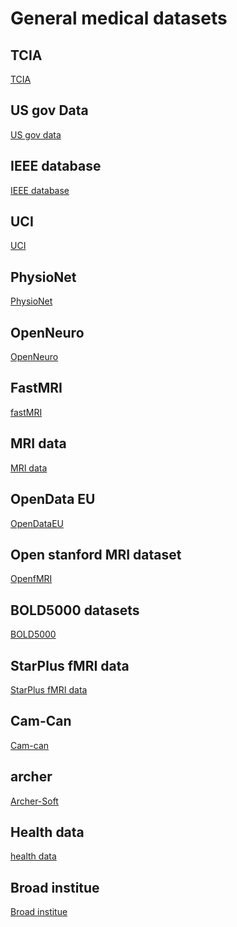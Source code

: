 # General medical datasets

## TCIA
<!-- 1 -->
[TCIA](https://www.cancerimagingarchive.net/) 

## US gov Data
<!-- 2 -->
[US gov data](https://www.data.gov/)

## IEEE database
<!-- 3 -->
[IEEE database](https://ieee-dataport.org/)

## UCI
<!-- 4 -->
[UCI](https://archive.ics.uci.edu/ml/datasets.php)

## PhysioNet
<!-- 5 -->
[PhysioNet](https://physionet.org/)

## OpenNeuro
<!-- 6 -->
[OpenNeuro](https://openneuro.org/)

## FastMRI
<!-- 7 -->
[fastMRI](https://fastmri.org/dataset/)

## MRI data
<!-- 8 -->
[MRI data](http://mridata.org/)

## OpenData EU
<!-- 9 -->
[OpenDataEU](https://data.europa.eu/euodp/en/home)

## Open stanford MRI dataset
<!-- 10 -->
[OpenfMRI](https://exhibits.stanford.edu/data/browse/openfmri-datasets)

## BOLD5000 datasets
<!-- 11 -->
[BOLD5000](https://bold5000.github.io/)

## StarPlus fMRI data
<!-- 12 -->
[StarPlus fMRI data](http://www.cs.cmu.edu/afs/cs.cmu.edu/project/theo-81/www/)

## Cam-Can
<!-- 13 -->
[Cam-can](https://www.cam-can.org/)

## archer
<!-- 14 -->
[Archer-Soft](https://archer-soft.com/blog/10-best-healthcare-data-sets-examples)


## Health data
<!--  -->
[health data](https://healthdata.gov/)

## Broad institue
<!--  -->
[Broad institue](http://portals.broadinstitute.org/cgi-bin/cancer/datasets.cgi)